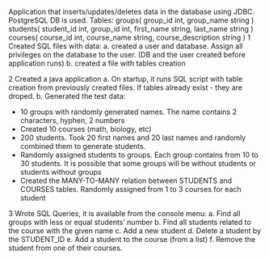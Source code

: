 Application  that inserts/updates/deletes data in the database using JDBC.
PostgreSQL DB is used.
Tables:
groups(
	group_id int,
	group_name string
)
students(
	student_id int,
	group_id int,
	first_name string,
	last_name string
)
courses(
	course_id int,
	course_name string,
	course_description string
)
1 Created SQL files with data:
a. created a user and database. Assign all privileges on the database to the user. (DB and the user created before application runs)
b. created a file with tables creation

2 Created a java application
a. On startup, it runs SQL script with table creation from previously created files. If tables already exist - they are droped.
b. Generated the test data:
* 10 groups with randomly generated names. The name contains 2 characters, hyphen, 2 numbers
* Created 10 courses (math, biology, etc)
* 200 students. Took 20 first names and 20 last names and randomly combined them to generate students.
* Randomly assigned students to groups. Each group contains from 10 to 30 students. It is possible that some groups will be without students or students without groups
* Created the MANY-TO-MANY relation between STUDENTS and COURSES tables. Randomly assigned from 1 to 3 courses for each student

3 Wrote SQL Queries, it is available from the console menu:
a. Find all groups with less or equal students’ number
b. Find all students related to the course with the given name
c. Add a new student
d. Delete a student by the STUDENT_ID
e. Add a student to the course (from a list)
f. Remove the student from one of their courses.
